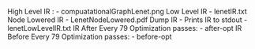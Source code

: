 High Level IR :
    - compuatationalGraphLenet.png
Low Level IR
    - lenetIR.txt
Node Lowered IR
    - LenetNodeLowered.pdf
Dump IR  - Prints IR to stdout
    - lenetLowLevelIR.txt
IR After Every 79 Optimization passes:
    - after-opt
IR Before Every 79 Optimization passes:
    - before-opt
